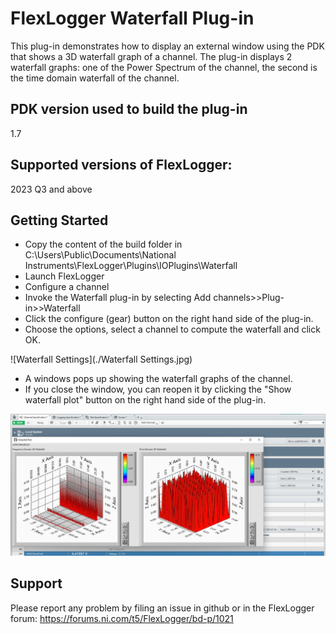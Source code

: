 # FlexLogger Waterfall Plug-in

This plug-in demonstrates how to display an external window using the PDK that shows a 3D waterfall graph of a channel.
The plug-in displays 2 waterfall graphs: one of the Power Spectrum of the channel, the second is the time domain waterfall of the channel.

## PDK version used to build the plug-in

1.7

## Supported versions of FlexLogger:

2023 Q3 and above

## Getting Started

- Copy the content of the build folder in C:\Users\Public\Documents\National Instruments\FlexLogger\Plugins\IOPlugins\Waterfall
- Launch FlexLogger
- Configure a channel
- Invoke the Waterfall plug-in by selecting Add channels>>Plug-in>>Waterfall
- Click the configure (gear) button on the right hand side of the plug-in.
- Choose the options, select a channel to compute the waterfall and click OK.

![Waterfall Settings](./Waterfall Settings.jpg)

- A windows pops up showing the waterfall graphs of the channel.
- If you close the window, you can reopen it by clicking the "Show waterfall plot" button on the right hand side of the plug-in.

![Waterfall](./Waterfall.jpg)

## Support

Please report any problem by filing an issue in github or in the FlexLogger forum:
https://forums.ni.com/t5/FlexLogger/bd-p/1021
